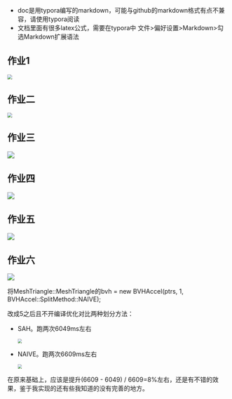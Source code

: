 + doc是用typora编写的markdown，可能与github的markdown格式有点不兼容，请使用typora阅读
+ 文档里面有很多latex公式，需要在typora中 文件>偏好设置>Markdown>勾选Markdown扩展语法



## 作业1

<img src="doc/img/作业1截图.JPG" style="zoom:67%;" />

## 作业二

<img src="doc/img/作业2截图.JPG" style="zoom:67%;" />



## 作业三

![](doc/img/games101作业3截图.JPG)



## 作业四

![](doc/img/games101作业4截图.JPG)



## 作业五

![](doc/img/games101作业五截图.JPG)



## 作业六

![](doc/img/games101作业6结果.JPG)



将MeshTriangle::MeshTriangle的bvh = new BVHAccel(ptrs, 1, BVHAccel::SplitMethod::NAIVE);

改成5之后且不开编译优化对比两种划分方法：

+ SAH。跑两次6049ms左右

  <img src="doc/img/bvh_sah_result.JPG" style="zoom:60%;" />

+ NAIVE。跑两次6609ms左右

  <img src="doc/img/bvh_naive_result.JPG" style="zoom:60%;" />

在原来基础上，应该是提升(6609 - 6049) / 6609=8%左右，还是有不错的效果，鉴于我实现的还有些我知道的没有完善的地方。

